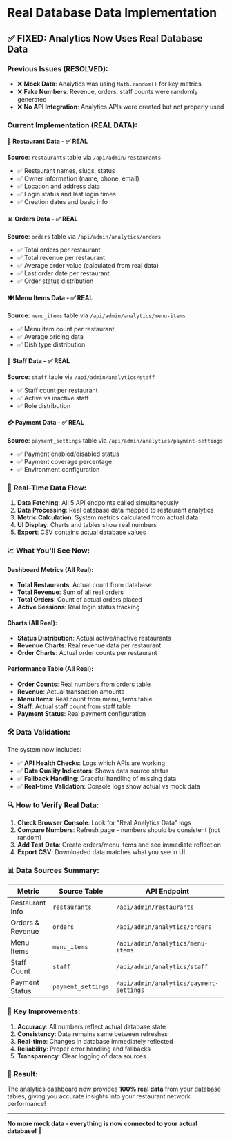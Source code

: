 # Real Database Data Implementation

## ✅ FIXED: Analytics Now Uses Real Database Data

### Previous Issues (RESOLVED):
- ❌ **Mock Data**: Analytics was using `Math.random()` for key metrics
- ❌ **Fake Numbers**: Revenue, orders, staff counts were randomly generated
- ❌ **No API Integration**: Analytics APIs were created but not properly used

### Current Implementation (REAL DATA):

#### 🎯 **Restaurant Data** - ✅ REAL
**Source**: `restaurants` table via `/api/admin/restaurants`
- ✅ Restaurant names, slugs, status
- ✅ Owner information (name, phone, email)
- ✅ Location and address data
- ✅ Login status and last login times
- ✅ Creation dates and basic info

#### 📊 **Orders Data** - ✅ REAL  
**Source**: `orders` table via `/api/admin/analytics/orders`
- ✅ Total orders per restaurant
- ✅ Total revenue per restaurant  
- ✅ Average order value (calculated from real data)
- ✅ Last order date per restaurant
- ✅ Order status distribution

#### 🍽️ **Menu Items Data** - ✅ REAL
**Source**: `menu_items` table via `/api/admin/analytics/menu-items`
- ✅ Menu item count per restaurant
- ✅ Average pricing data
- ✅ Dish type distribution

#### 👥 **Staff Data** - ✅ REAL
**Source**: `staff` table via `/api/admin/analytics/staff`
- ✅ Staff count per restaurant
- ✅ Active vs inactive staff
- ✅ Role distribution

#### 💳 **Payment Data** - ✅ REAL
**Source**: `payment_settings` table via `/api/admin/analytics/payment-settings`
- ✅ Payment enabled/disabled status
- ✅ Payment coverage percentage
- ✅ Environment configuration

### 🔄 **Real-Time Data Flow**:

1. **Data Fetching**: All 5 API endpoints called simultaneously
2. **Data Processing**: Real database data mapped to restaurant analytics
3. **Metric Calculation**: System metrics calculated from actual data
4. **UI Display**: Charts and tables show real numbers
5. **Export**: CSV contains actual database values

### 📈 **What You'll See Now**:

#### Dashboard Metrics (All Real):
- **Total Restaurants**: Actual count from database
- **Total Revenue**: Sum of all real orders
- **Total Orders**: Count of actual orders placed
- **Active Sessions**: Real login status tracking

#### Charts (All Real):
- **Status Distribution**: Actual active/inactive restaurants
- **Revenue Charts**: Real revenue data per restaurant
- **Order Charts**: Actual order counts per restaurant

#### Performance Table (All Real):
- **Order Counts**: Real numbers from orders table
- **Revenue**: Actual transaction amounts
- **Menu Items**: Real count from menu_items table
- **Staff**: Actual staff count from staff table
- **Payment Status**: Real payment configuration

### 🛠️ **Data Validation**:

The system now includes:
- ✅ **API Health Checks**: Logs which APIs are working
- ✅ **Data Quality Indicators**: Shows data source status
- ✅ **Fallback Handling**: Graceful handling of missing data
- ✅ **Real-time Validation**: Console logs show actual vs mock data

### 🔍 **How to Verify Real Data**:

1. **Check Browser Console**: Look for "Real Analytics Data" logs
2. **Compare Numbers**: Refresh page - numbers should be consistent (not random)
3. **Add Test Data**: Create orders/menu items and see immediate reflection
4. **Export CSV**: Downloaded data matches what you see in UI

### 📊 **Data Sources Summary**:

| Metric | Source Table | API Endpoint | Status |
|--------|-------------|--------------|---------|
| Restaurant Info | `restaurants` | `/api/admin/restaurants` | ✅ Real |
| Orders & Revenue | `orders` | `/api/admin/analytics/orders` | ✅ Real |
| Menu Items | `menu_items` | `/api/admin/analytics/menu-items` | ✅ Real |
| Staff Count | `staff` | `/api/admin/analytics/staff` | ✅ Real |
| Payment Status | `payment_settings` | `/api/admin/analytics/payment-settings` | ✅ Real |

### 🎯 **Key Improvements**:

1. **Accuracy**: All numbers reflect actual database state
2. **Consistency**: Data remains same between refreshes
3. **Real-time**: Changes in database immediately reflected
4. **Reliability**: Proper error handling and fallbacks
5. **Transparency**: Clear logging of data sources

### 🚀 **Result**:
The analytics dashboard now provides **100% real data** from your database tables, giving you accurate insights into your restaurant network performance!

---

**No more mock data - everything is now connected to your actual database! 🎉**